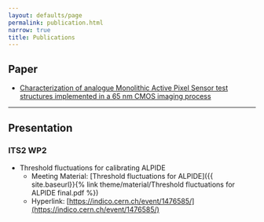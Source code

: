 ```yaml
---
layout: defaults/page
permalink: publication.html
narrow: true
title: Publications
---
```


## Paper

- [Characterization of analogue Monolithic Active Pixel Sensor test structures implemented in a 65 nm CMOS imaging process](https://www.sciencedirect.com/science/article/pii/S0168900224008222?via%3Dihub)

<hr />

## Presentation
### ITS2 WP2
- Threshold fluctuations for calibrating ALPIDE
  - Meeting Material: [Threshold fluctuations for ALPIDE]({{ site.baseurl}}{% link theme/material/Threshold fluctuations for ALPIDE final.pdf %})
  - Hyperlink: [https://indico.cern.ch/event/1476585/](https://indico.cern.ch/event/1476585/)


